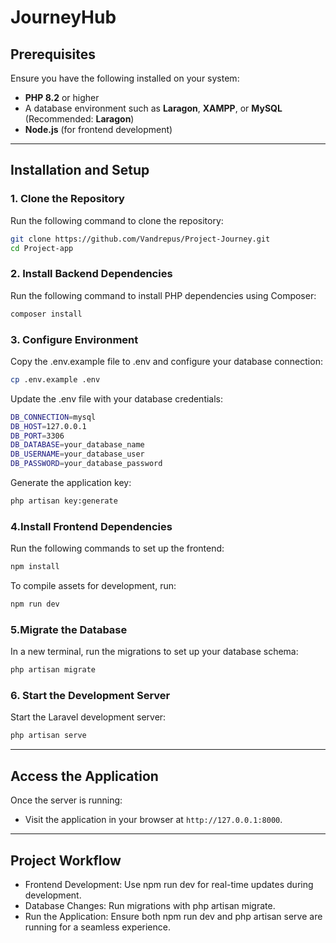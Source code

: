 # JourneyHub

## Prerequisites

Ensure you have the following installed on your system:

- **PHP 8.2** or higher  
- A database environment such as **Laragon**, **XAMPP**, or **MySQL** (Recommended: **Laragon**)  
- **Node.js** (for frontend development)  

---

## Installation and Setup

### 1. Clone the Repository

Run the following command to clone the repository:

```bash
git clone https://github.com/Vandrepus/Project-Journey.git
cd Project-app
```
### 2. Install Backend Dependencies
Run the following command to install PHP dependencies using Composer:

```bash
composer install
```
### 3. Configure Environment
Copy the .env.example file to .env and configure your database connection:

```bash
cp .env.example .env
```
Update the .env file with your database credentials:

```bash
DB_CONNECTION=mysql
DB_HOST=127.0.0.1
DB_PORT=3306
DB_DATABASE=your_database_name
DB_USERNAME=your_database_user
DB_PASSWORD=your_database_password
```

Generate the application key:

```bash
php artisan key:generate
```

### 4.Install Frontend Dependencies
Run the following commands to set up the frontend:

```bash
npm install
```

To compile assets for development, run:

```bash
npm run dev
```

### 5.Migrate the Database

In a new terminal, run the migrations to set up your database schema:

```bash
php artisan migrate
```

### 6. Start the Development Server
Start the Laravel development server:

```bash
php artisan serve
```
---
## Access the Application
Once the server is running:
* Visit the application in your browser at `http://127.0.0.1:8000`.
---

## Project Workflow
* Frontend Development: Use npm run dev for real-time updates during development.
* Database Changes: Run migrations with php artisan migrate.
* Run the Application: Ensure both npm run dev and php artisan serve are running for a seamless experience.
